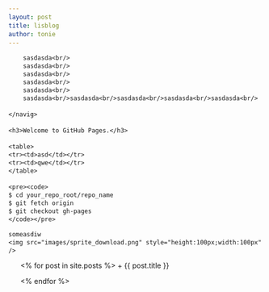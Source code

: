 ```yaml
---
layout: post
title: lisblog
author: tonie
---
```


<div class="main_content">
	<navig>
	 
		sasdasda<br/>
		sasdasda<br/>
		sasdasda<br/>
		sasdasda<br/>
		sasdasda<br/>
		sasdasda<br/>sasdasda<br/>sasdasda<br/>sasdasda<br/>sasdasda<br/>

	</navig>

	<h3>Welcome to GitHub Pages.</h3>

	<table>
	<tr><td>asd</td></tr>
	<tr><td>qwe</td></tr>
	</table>

	<pre><code>
	$ cd your_repo_root/repo_name
	$ git fetch origin
	$ git checkout gh-pages
	</code></pre>

</div>

<div class="main_content">

	someasdiw
	<img src="images/sprite_download.png" style="height:100px;width:100px" />

</div>


<ul class="main_content">
<% for post in site.posts %>
+ {{ post.title }}
	
<% endfor %>
</ul>




